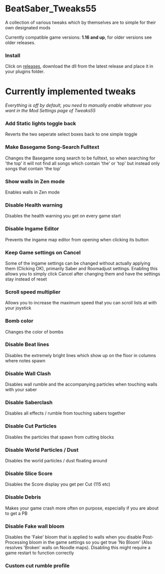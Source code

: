# BeatSaber_Tweaks55
A collection of various tweaks which by themselves are to simple for their own designated mods

Currently compatible game versions: **1.16 and up**, for older versions see older releases.

### Install

Click on [releases](https://github.com/kinsi55/BeatSaber_Tweaks55/releases/latest), download the dll from the latest release and place it in your plugins folder.

# Currently implemented tweaks

*Everything is off by default, you need to manually enable whatever you want in the Mod Settings page of Tweaks55*

### Add Static lights toggle back
Reverts the two seperate select boxes back to one simple toggle

### Make Basegame Song-Search Fulltext
Changes the Basegame song search to be fulltext, so when searching for 'the top' it will not find all songs which contain 'the' or 'top' but instead only songs that contain 'the top'

### Show walls in Zen mode
Enables walls in Zen mode

### Disable Health warning
Disables the health warning you get on every game start

### Disable Ingame Editor
Prevents the ingame map editor from opening when clicking its button

### Keep Game settings on Cancel
Some of the ingame settings can be changed without actually applying them (Clicking OK), primarily Saber and Roomadjust settings. Enabling this allows you to simply click Cancel after changing them and have the settings stay instead of reset

### Scroll speed multiplier
Allows you to increase the maximum speed that you can scroll lists at with your joystick

### Bomb color
Changes the color of bombs

### Disable Beat lines
Disables the extremely bright lines which show up on the floor in columns where notes spawn

### Disable Wall Clash
Disables wall rumble and the accompanying particles when touching walls with your saber

### Disable Saberclash
Disables all effects / rumble from touching sabers together

### Disable Cut Particles
Disables the particles that spawn from cutting blocks

### Disable World Particles / Dust
Disables the world particles / dust floating around

### Disable Slice Score
Disables the Score display you get per Cut (115 etc)

### Disable Debris
Makes your game crash more often on purpose, especially if you are about to get a PB

### Disable Fake wall bloom
Disables the 'Fake' bloom that is applied to walls when you disable Post-Processing bloom in the game settings so you get true 'No Bloom' (Also resolves 'Broken' walls on Noodle maps). Disabling this might require a game restart to function correctly

### Custom cut rumble profile
